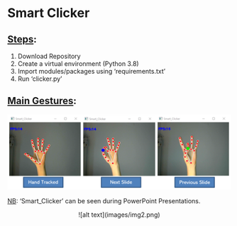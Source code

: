 # Smart Clicker

## <ins>Steps</ins>:
1)	Download Repository
2)	Create a virtual environment (Python 3.8)
3)	Import modules/packages using ‘requirements.txt’
4)	Run ‘clicker.py’

## <ins>Main Gestures</ins>:
       
![alt text](images/img1.PNG)

<ins>NB</ins>: ‘Smart_Clicker’ can be seen during PowerPoint Presentations.
<p align="center">
![alt text](images/img2.png)
</p>
